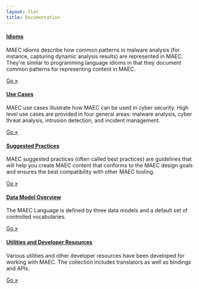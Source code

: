```yaml
---
layout: flat
title: Documentation
---
```


<div class="row">
  <div class="col-md-6">
    <div class="well">
      <h4><a href="idioms">Idioms</a></h4>
      <p>MAEC idioms describe how common patterns in malware analysis (for instance, capturing dynamic analysis results) are represented in MAEC. They're similar to programming language idioms in that they document common patterns for representing content in MAEC.</p>
      <a class="btn btn-primary" href="idioms">Go »</a>
    </div>
    <div class="well">
      <h4><a href="use_cases">Use Cases</a></h4>
      <p>MAEC use cases illustrate how MAEC can be used in cyber security.  High level use cases are provided in four general areas:  malware analysis, cyber threat analysis, intrusion detection, and incident management.</p>
      <a class="btn btn-primary" href="use_cases">Go »</a>
    </div>
    <div class="well">
      <h4><a href="suggested_practices">Suggested Practices</a></h4>
      <p>MAEC suggested practices (often called best practices) are guidelines that will help you create MAEC content that conforms to the MAEC design goals and ensures the best compatibility with other MAEC tooling.</p>
      <a class="btn btn-primary" href="suggested_practices">Go »</a>
    </div>
  </div>
  <div class="col-md-6">
	<div class="well">
      <h4><a href="data_model_overview">Data Model Overview</a></h4>
      <p>The MAEC Language is defined by three data models and a default set of controlled vocabularies.</p>
      <a class="btn btn-primary" href="data_model_overview">Go »</a>
    </div>
	<div class="well">
      <h4><a href="utils">Utilities and Developer Resources</a></h4>
      <p>Various utilities and other developer resources have been developed for working with MAEC.  The collection includes translators as well as bindings and APIs.</p>
      <a class="btn btn-primary" href="utils">Go »</a>
    </div>
  </div>
</div>
